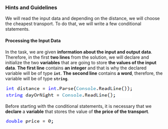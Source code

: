 ### Hints and Guidelines

We will read the input data and depending on the distance, we will choose the cheapest transport. To do that, we will write a few conditional statements.

#### Processing the Input Data

In the task, we are given **information about the input and output data**. Therefore, in the first **two lines** from the solution, we will declare and initialize the two **variables** that are going to store **the values of the input data**. 
**The first line** contains **an integer** and that is why the declared variable will be of type **`int`**. **The second line** contains **a word**, therefore, the variable will be of type **`string`**. 

![](/assets/chapter-3-2-images/01.Transport-price-01.png)

Before starting with the conditional statements, it is necessary that we **declare** a **variable** that stores the value of **the price of the transport**. 

![](/assets/chapter-3-2-images/01.Transport-price-02.png)